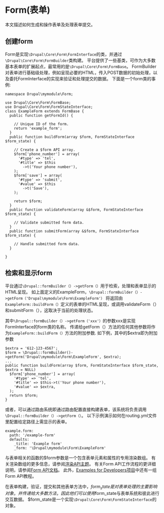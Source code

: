 Form(表单)
==========

本文描述如何生成和操作表单及处理表单提交。

## 创建form

Form是实现`\Drupal\Core\Form\FormInterface`的类，并通过`\Drupal\Core\Form\FormBuilder`类构建。
平台提供了一些基类，可作为大多数基本表单的扩展起点，最常用的是`\Drupal\Core\Form\FormBase`。
FormBuilder对表单进行基础级处理，例如呈现必要的HTML，传入POST数据的初始处理，以及委托FormInterface的实现来验证和处理提交的数据。
下面是一个form类的事例:
```
namespace Drupal\mymodule\Form;

use Drupal\Core\Form\FormBase;
use Drupal\Core\Form\FormStateInterface;
class ExampleForm extends FormBase {
  public function getFormId() {

    // Unique ID of the form.
    return 'example_form';
  }
  public function buildForm(array $form, FormStateInterface $form_state) {

    // Create a $form API array.
    $form['phone_number'] = array(
      '#type' => 'tel',
      '#title' => $this
        ->t('Your phone number'),
    );
    $form['save'] = array(
      '#type' => 'submit',
      '#value' => $this
        ->t('Save'),
    );
    
    return $form;
  }
  public function validateForm(array &$form, FormStateInterface $form_state) {

    // Validate submitted form data.
  }
  public function submitForm(array &$form, FormStateInterface $form_state) {

    // Handle submitted form data.
  }

}
```

## 检索和显示form

平台通过`\Drupal::formBuilder（）->getForm（）`用于检索，处理和表单显示的HTML呈现。 
如上面定义的ExampleForm，`\Drupal::formBuilder（）->getForm（'Drupal\mymodule\Form\ExampleForm'）`
将返回由`ExampleForm::buildForm（）`定义的表单的HTML呈现，或调用validateForm（）和submitForm（），这取决于当前的处理状态。

其中`\Drupal::formBuilder（）->getForm（'xxx'）`的参数xxx是实现FormInterface的form类的名称。 
传递给getForm（）方法的任何其他参数将作为`ExampleForm::buildForm（）`方法的附加参数.
如下例，其中的$extra即为附加参数
```
$extra = '612-123-4567';
$form = \Drupal::formBuilder()->getForm('Drupal\mymodule\Form\ExampleForm', $extra);
...
public function buildForm(array $form, FormStateInterface $form_state, $extra = NULL)
  $form['phone_number'] = array(
    '#type' => 'tel',
    '#title' => $this->t('Your phone number'),
    '#value' => $extra,
  );
  return $form;
}
```
或者，可以通过路由系统即通过路由配置直接构建表单，该系统将负责调用`\Drupal::formBuilder（）->getForm（）`。 
以下示例演示如何在routing.yml文件里配置给定路径上需显示的表单。
```
example.form:
  path: '/example-form'
  defaults:
    _title: 'Example form'
    _form: '\Drupal\mymodule\Form\ExampleForm'
```    
与表单相关的函数的$form参数是一个包含表单元素和属性的专用渲染数组。 有关渲染数组的更多信息，请参阅[渲染API主题](https://api.drupal.org/api/drupal/core!lib!Drupal!Core!Render!theme.api.php/group/theme_render/8.6.x)。 
有关Form API工作流程的更详细说明，请参阅[Form API文档](https://www.drupal.org/node/2117411)。 此外，[Examples for Developers项目](https://www.drupal.org/project/examples)中还有一组Form API教程。

在表单构建，验证，提交和其他表单方法中，$form_state是对表单处理的主要影响对象，并传递给大多数方法，
因此他们可以使用$form_state与表单系统和彼此进行交互数据。 $form_state是一个实现`\Drupal\Core\Form\FormStateInterface`的对象。


